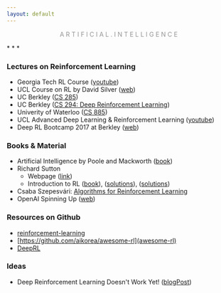 ```yaml
---
layout: default
---
```

<p style="text-align: center; color:#5c58589f; margin =0">A R T I F I C I A L . I N T E L L I G E N C E</p>
* * *

### Lectures on Reinforcement Learning

- Georgia Tech RL Course ([youtube](https://www.youtube.com/playlist?list=PLFihX_3MLxS-xipfAZUwzAie7AWbJQ8k2))
- UCL Course on RL by David Silver ([web](http://www0.cs.ucl.ac.uk/staff/d.silver/web/Teaching.html))
- UC Berkley ([CS 285](http://rail.eecs.berkeley.edu/deeprlcourse/))
- UC Berkley ([CS 294: Deep Reinforcement Learning](http://rll.berkeley.edu/deeprlcourse-fa15/))
- Univerity of Waterloo ([CS 885](https://cs.uwaterloo.ca/~ppoupart/teaching/cs885-spring18/))
- UCL Advanced Deep Learning & Reinforcement Learning ([youtube](https://www.youtube.com/playlist?list=PLqYmG7hTraZDNJre23vqCGIVpfZ_K2RZs))
- Deep RL Bootcamp 2017 at Berkley ([web](https://sites.google.com/view/deep-rl-bootcamp/))

### Books & Material

- Artificial Intelligence by Poole and Mackworth ([book](https://artint.info/2e/html/ArtInt2e.html))
- Richard Sutton
  - Webpage ([link](http://incompleteideas.net/))
  - Introduction to RL ([book](http://incompleteideas.net/book/the-book.html)), ([solutions](https://github.com/LyWangPX/Reinforcement-Learning-2nd-Edition-by-Sutton-Exercise-Solutions)), ([solutions](https://github.com/ShangtongZhang/reinforcement-learning-an-introduction))
- Csaba Szepesvári: [Algorithms for Reinforcement Learning](https://sites.ualberta.ca/~szepesva/RLBook.html)
- OpenAI Spinning Up ([web](https://spinningup.openai.com))

### Resources on Github

- [reinforcement-learning](https://github.com/dennybritz/reinforcement-learning/blob/master/README.md#overview)
- [https://github.com/aikorea/awesome-rl](awesome-rl)
- [DeepRL](https://github.com/ShangtongZhang/DeepRL)

### Ideas

- Deep Reinforcement Learning Doesn't Work Yet! ([blogPost](https://www.alexirpan.com/2018/02/14/rl-hard.html))